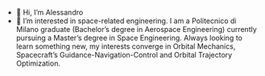 - 👋 Hi, I’m Alessandro
- 👀 I’m interested in space-related engineering. I am a Politecnico di Milano graduate (Bachelor’s degree in Aerospace Engineering) currently pursuing a Master’s degree in Space Engineering. Always looking to learn something new, my interests converge in Orbital Mechanics, Spacecraft’s Guidance-Navigation-Control and Orbital Trajectory Optimization.


<!---
alecmbl/alecmbl is a ✨ special ✨ repository because its `README.md` (this file) appears on your GitHub profile.
You can click the Preview link to take a look at your changes.
--->
